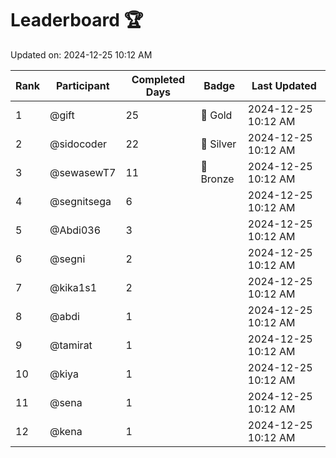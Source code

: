 # Leaderboard 🏆

Updated on: 2024-12-25 10:12 AM

| Rank | Participant       | Completed Days | Badge      | Last Updated         |
|------|-------------------|----------------|------------|----------------------|
| 1    | @gift             | 25             | 🏅 Gold     | 2024-12-25 10:12 AM |
| 2    | @sidocoder        | 22             | 🥈 Silver   | 2024-12-25 10:12 AM |
| 3    | @sewasewT7        | 11             | 🥉 Bronze   | 2024-12-25 10:12 AM |
| 4    | @segnitsega       | 6              |            | 2024-12-25 10:12 AM |
| 5    | @Abdi036          | 3              |            | 2024-12-25 10:12 AM |
| 6    | @segni            | 2              |            | 2024-12-25 10:12 AM |
| 7    | @kika1s1          | 2              |            | 2024-12-25 10:12 AM |
| 8    | @abdi             | 1              |            | 2024-12-25 10:12 AM |
| 9    | @tamirat          | 1              |            | 2024-12-25 10:12 AM |
| 10   | @kiya             | 1              |            | 2024-12-25 10:12 AM |
| 11   | @sena             | 1              |            | 2024-12-25 10:12 AM |
| 12   | @kena             | 1              |            | 2024-12-25 10:12 AM |
